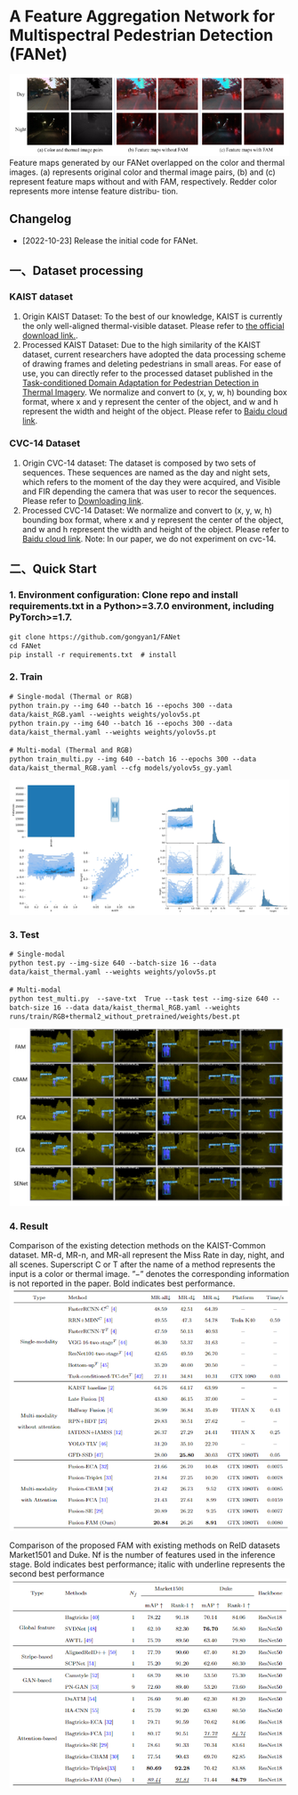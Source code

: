 
# A Feature Aggregation Network for Multispectral Pedestrian Detection (FANet)

![](./result3.png)
Feature maps generated by our FANet overlapped on the color and thermal images.
(a) represents original color and thermal image pairs, (b) and (c) represent feature maps
without and with FAM, respectively. Redder color represents more intense feature distribu-
tion.

## Changelog
* [2022-10-23] Release the initial code for FANet.

## 一、Dataset processing
### KAIST dataset
1.  Origin KAIST Dataset: To the best of our knowledge, KAIST is currently the only well-aligned thermal-visible dataset. Please refer to [the official download link.](https://soonminhwang.github.io/rgbt-ped-detection/).
2. Processed KAIST Dataset: Due to the high similarity of the KAIST dataset, current researchers have adopted the data processing scheme of drawing frames and deleting pedestrians in small areas. For ease of use, you can directly refer to the processed dataset published in the  [Task-conditioned Domain Adaptation for Pedestrian Detection in Thermal Imagery](https://drive.google.com/file/d/14A3K2IPPPC8-BwPh-YjeHARaZqjnR655/view).  We normalize and convert to (x, y, w, h) bounding box format, where x and y represent the center of the object, and w and h represent the width and height of the object. Please refer to [Baidu cloud link](https://pan.baidu.com/s/1SLRvgH_eCoiqDhLUVW4OlA?pwd=q4mt).

### CVC-14 Dataset
1. Origin CVC-14 dataset: The dataset is composed by two sets of sequences. These sequences are named as the day and night sets, which refers to the moment of the day they were acquired, and Visible and FIR depending the camera that was user to recor the sequences. Please refer to [Downloading link](http://adas.cvc.uab.es/elektra/enigma-portfolio/cvc-14-visible-fir-day-night-pedestrian-sequence-dataset/).
2. Processed CVC-14 Dataset: We normalize and convert to (x, y, w, h) bounding box format, where x and y represent the center of the object, and w and h represent the width and height of the object. Please refer to [Baidu cloud link](https://pan.baidu.com/s/1SLRvgH_eCoiqDhLUVW4OlA?pwd=q4mt).
Note: In our paper, we do not experiment on cvc-14.    

##  二、Quick Start
### 1. Environment configuration: Clone repo and install requirements.txt in a Python>=3.7.0 environment, including PyTorch>=1.7.
```
git clone https://github.com/gongyan1/FANet
cd FANet
pip install -r requirements.txt  # install
```
### 2. Train
```
# Single-modal (Thermal or RGB)
python train.py --img 640 --batch 16 --epochs 300 --data data/kaist_RGB.yaml --weights weights/yolov5s.pt
python train.py --img 640 --batch 16 --epochs 300 --data data/kaist_thermal.yaml --weights weights/yolov5s.pt

# Multi-modal (Thermal and RGB)
python train_multi.py --img 640 --batch 16 --epochs 300 --data data/kaist_thermal_RGB.yaml --cfg models/yolov5s_gy.yaml
```

![](./label.png)

### 3.  Test
```
# Single-modal
python test.py --img-size 640 --batch-size 16 --data data/kaist_thermal.yaml --weights weights/yolov5s.pt

# Multi-modal
python test_multi.py  --save-txt  True --task test --img-size 640 --batch-size 16 --data data/kaist_thermal_RGB.yaml --weights runs/train/RGB+thermal2_without_pretrained/weights/best.pt
```

![](./FANet1.png)

### 4. Result
Comparison of the existing detection methods on the KAIST-Common dataset.
MR-d, MR-n, and MR-all represent the Miss Rate in day, night, and all scenes. Superscript
C or T after the name of a method represents the input is a color or thermal image. ”−”
denotes the corresponding information is not reported in the paper. Bold indicates best
performance.
![](./result1.png)

Comparison of the proposed FAM with existing methods on ReID datasets
Market1501 and Duke. Nf is the number of features used in the inference stage. Bold
indicates best performance; italic with underline represents the second best performance
![](./result2.png)





